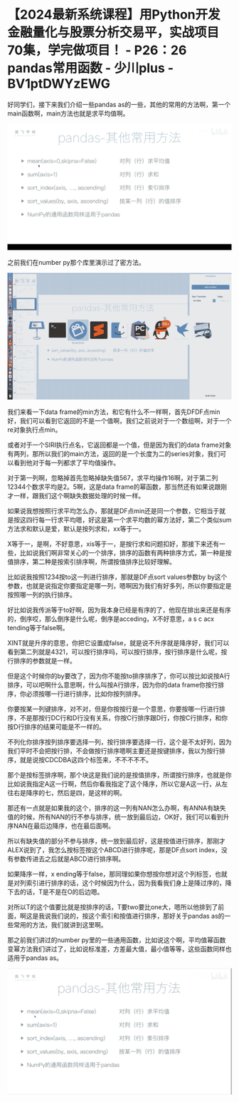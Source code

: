 # 【2024最新系统课程】用Python开发金融量化与股票分析交易平，实战项目70集，学完做项目！ - P26：26 pandas常用函数 - 少川plus - BV1ptDWYzEWG

好同学们，接下来我们介绍一些pandas as的一些，其他的常用的方法啊，第一个main函数啊，main方法也就是求平均值啊。



![](img/54b82f704a81b5bb5970a3a878347227_1.png)

之前我们在number py那个库里演示过了密方法。

![](img/54b82f704a81b5bb5970a3a878347227_3.png)

我们来看一下data frame的min方法，和它有什么不一样啊，首先DFDF点min好，我们可以看到它返回的不是一个值啊，我们之前说对于一个数组啊，对于一个re对象执行点min。

或者对于一个SIRI执行点名，它返回都是一个值，但是因为我们的data frame对象有两列，那所以我们的main方法，返回的是一个长度为二的series对象，我们可以看到他对于每一列都求了平均值操作。

对于第一列啊，忽略掉首先忽略掉缺失值567，求平均操作16啊，对于第二列12344个数求平均是2。5啊，这是data frame的幂函数，那当然还有如果说跟刚才一样，跟我们这个啊缺失数据处理的时候一样。

如果说我想按照行求平均怎么办，那就是DF点min还是同一个参数，它相当于就是按这四行每一行求平均嗯，好这是第一个求平均数的幂方法好，第二个类似sum方法求和默认是爱，默认是按列求和，xx等于一。

X等于一，是啊，不好意思，xis等于一，是按行求和问题扣好，那接下来还有一些，比如说我们啊非常关心的一个排序，排序的函数有两种排序方式，第一种是按值排序，第二种是按索引排序啊，所谓按值排序比较好理解。

比如说我按照1234按to这一列进行排序，那就是DF点sort values参数by by这个参数，也就是说指定你要指定是哪一列，嗯啊因为我们有好多列，所以你要指定是按照哪一列的执行排序。

好比如说我传派等于to好啊，因为我本身已经是有序的了，他现在排出来还是有序的，倒序哎，那么倒序是什么呢，倒序是acceding，X不好意思，a s c acx tending等于false啊。

XINT就是升序的意思，你把它设置成false，就是说不升序就是降序好，我们可以看到第二列就是4321，可以按行排序吗，可以按行排序，按行排序是什么呢，按行排序的参数就是一样。

但是这个时候你的by要改了，因为你不能按to排序排序了，你可以按比如说按A行排序，可以吧啊什么意思啊，什么叫按A行排序，因为你的data frame你按行排序，你必须按哪一行进行排序，比如你按列排序。

你要按某一列键排序，对不对，但是你按按行是一个意思，你要按哪一行进行排序，不是那按行DC行和D行没有关系，你按C行排序跟D行，你按C行排序，和你按D行排序的结果可能是不一样的。

不列化你排序按列排序要选择一列，按行排序要选择一行，这个是不太好列，因为我们平时不会把按行排，不会做按行排序嗯啊主要还是按键排序，我以为按行排序，就是说按CDCDBA这四个标签来，不不不不不。

那个是按标签排序啊，那个块这是我们说的是按值排序，所谓按行排序，也就是你比如说我指定A这一行啊，然后你看我指定了这个降序，所以它是A这一行，从左往右是降序的七，然后是四，是这样的啊。

那还有一点就是如果我的这个，排序的这一列有NAN怎么办啊，有ANNA有缺失值的时候，所有NAN的行不参与排序，统一放到最后边，OK好，我们可以看到升序NAN在最后边降序，也在最后面啊。

所以有缺失值的部分不参与排序，统一放到最后好，这是按值进行排序，那刚才ALEX说到了，我怎么按标签按这个ABCD进行排序呢，那是DF点sort index，没有参数传进去之后就是ABCD进行排序啊。

如果降序一样，x ending等于false，那同理如果你想按你想对这个列标签，也就是对列索引进行排序的话，这个时候因为什么，因为我看我们身上是降过序的，降下去的话，T是不是在O的后边嗯。

对所以T的这个值要比就是按排序的话，T要two要比one大，嗯所以他排到了前面，啊这是我说我们说的，按这个索引和按值进行排序，那好关于pandas as的一些常用的方法，我们就讲到这里啊。

那之前我们讲过的number py里的一些通用函数，比如说这个啊，平均值幂函数变幂方法我们讲过了，比如说标准差，方差最大值，最小值等等，这些函数同样也适用于pandas as。



![](img/54b82f704a81b5bb5970a3a878347227_5.png)